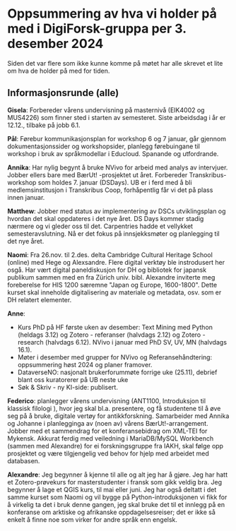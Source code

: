 
# Oppsummering av hva vi holder på med i DigiForsk-gruppa per 3. desember 2024

Siden det var flere som ikke kunne komme på møtet har alle skrevet et lite om hva de holder på med for tiden.

## Informasjonsrunde (alle)

**Gisela**: Forbereder vårens undervisning på masternivå (EIK4002 og MUS4226) som finner sted i starten av semesteret.  Siste arbeidsdag i år er 12.12., tilbake på jobb 6.1.

**Pål**: Førebur kommunikasjonsplan for workshop 6 og 7 januar, går gjennom dokumentasjonssider og workshopsider, planlegg førebuingane til workshop i bruk av språkmodellar i Educloud. Spanande og utfordrande.

**Annika**: Har nylig begynt å bruke NVivo for arbeid med analys av intervjuer. Jobber ellers bare med BærUt! -prosjektet ut året. Forbereder Transkribus-workshop som holdes 7. januar (DSDays). UB er i ferd med å bli medlemsinstitusjon i Transkribus Coop, forhåpentlig får vi det på plass innen januar.

**Matthew**: Jobber med status av implementering av DSCs utviklingsplan og hvordan det skal oppdateres i det nye året. DS Days kommer stadig nærmere og vi gleder oss til det. Carpentries hadde et vellykket semesteravslutning. Nå er det fokus på innsjekksmøter og planlegging til det nye året.

**Naomi**: Fra 26.nov. til 2.des. delta Cambridge Cultural Heritage School (online) med Hege og Alexsandre. Flere digital verktøy ble instrodusert her osgå. Har vært digital paneldiskusjon for DH og bibliotek for japansk publikum sammen med en fra Zürich univ. bibl. Alexandre inviterte meg foreberelse for HIS 1200 særemne "Japan og Europe, 1600-1800". Dette kurset skal inneholde digitalisering av materiale og metadata, osv. som er DH relatert elementer. 

**Anne**:
- Kurs PhD på HF første uken av desember: Text Mining med Python (heldags 3.12) og Zotero - referanser (halvdags 2.12) og Zotero - research (halvdags 6.12). NVivo i januar med PhD SV, UV, MN (halvdags 16.1).
- Møter i desember med grupper for NVivo og Referansehåndtering: oppsummering høst 2024 og planer framover.
- DataverseNO: nasjonalt brukerforummøte forrige uke (25.11), debrief blant oss kuratorerer på UB neste uke
- Søk & Skriv - ny KI-side: publisert. 

**Federico**:
planlegger vårens undervisning (ANT1100, Introduksjon til klassisk filologi ), hvor jeg skal bl.a. presentere, og få studentene til å øve seg på å bruke, digitale vertøy for antikkforskning. Samarbeider med Annika og Johanne i planlegginga av (noen av) vårens BærUt!-arrangement. Jobber med et sammendrag for et konferansebidrag om XML-TEI for Mykensk. Akkurat ferdig med veiledning i MariaDB/MySQL Workbench (sammen med Alexandre) for ei forskningsgruppe fra IAKH, skal følge opp prosjektet og være tilgjengelig ved behov for hjelp med arbeidet med databasen.

**Alexandre**:
Jeg begynner å kjenne til alle og alt jeg har å gjøre. Jeg har hatt et Zotero-prøvekurs for masterstudenter i fransk som gikk veldig bra. Jeg begynner å lage et QGIS kurs, til mai eller juni. 
Jeg har også deltatt i det samme kurset som Naomi og vil bygge på Python-introduksjonen vi fikk for å virkelig ta det i bruk denne gangen, jeg skal bruke det til et innlegg på en konferanse om arktiske og afrikanske oppdagelsesreiser; det er ikke så enkelt å finne noe som virker for andre språk enn engelsk. 
